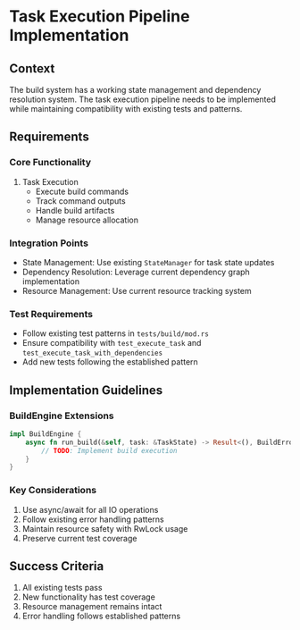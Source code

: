 # Task Execution Pipeline Implementation

## Context
The build system has a working state management and dependency resolution system. The task execution pipeline needs to be implemented while maintaining compatibility with existing tests and patterns.

## Requirements

### Core Functionality
1. Task Execution
   - Execute build commands
   - Track command outputs
   - Handle build artifacts
   - Manage resource allocation

### Integration Points
- State Management: Use existing `StateManager` for task state updates
- Dependency Resolution: Leverage current dependency graph implementation
- Resource Management: Use current resource tracking system

### Test Requirements
- Follow existing test patterns in `tests/build/mod.rs`
- Ensure compatibility with `test_execute_task` and `test_execute_task_with_dependencies`
- Add new tests following the established pattern

## Implementation Guidelines

### BuildEngine Extensions
```rust
impl BuildEngine {
    async fn run_build(&self, task: &TaskState) -> Result<(), BuildError> {
        // TODO: Implement build execution
    }
}
```

### Key Considerations
1. Use async/await for all IO operations
2. Follow existing error handling patterns
3. Maintain resource safety with RwLock usage
4. Preserve current test coverage

## Success Criteria
1. All existing tests pass
2. New functionality has test coverage
3. Resource management remains intact
4. Error handling follows established patterns
